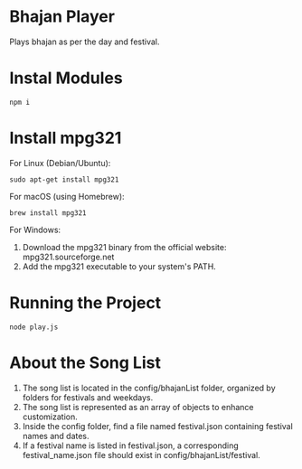 # Bhajan Player
Plays bhajan as per the day and festival.

# Instal Modules
``` npm i ```

# Install mpg321

For Linux (Debian/Ubuntu):
```sudo apt-get update
sudo apt-get install mpg321
```


For macOS (using Homebrew):
```
brew install mpg321
```
For Windows:

1. Download the mpg321 binary from the official website: mpg321.sourceforge.net
2. Add the mpg321 executable to your system's PATH.

# Running the Project
```
node play.js
```
# About the Song List

1. The song list is located in the config/bhajanList folder, organized by folders for festivals and weekdays.
2. The song list is represented as an array of objects to enhance customization.
3. Inside the config folder, find a file named festival.json containing festival names and dates.
4. If a festival name is listed in festival.json, a corresponding festival_name.json file should exist in config/bhajanList/festival.
